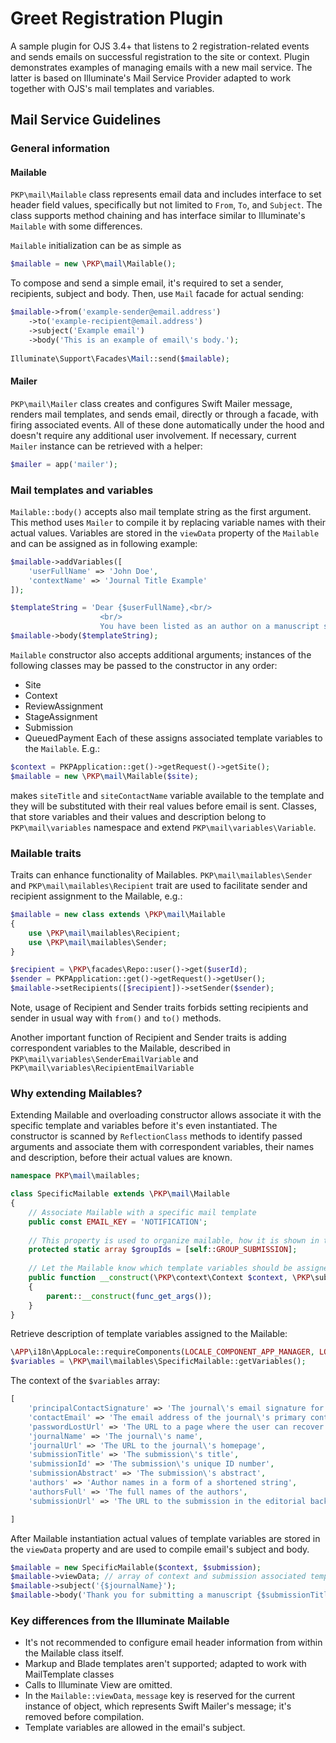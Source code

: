 # Greet Registration Plugin
A sample plugin for OJS 3.4+ that listens to 2 registration-related events and sends emails on successful registration 
to the site or context. Plugin demonstrates examples of managing emails with a new mail service. The latter is based on 
Illuminate's Mail Service Provider adapted to work together with OJS's mail templates and variables.
## Mail Service Guidelines
### General information
#### Mailable
`PKP\mail\Mailable` class represents email data and includes interface to set header field values, specifically but not limited
to `From`, `To`, and `Subject`. The class supports method chaining and has interface similar to Illuminate's `Mailable` 
with some differences. 

`Mailable` initialization can be as simple as
```php
$mailable = new \PKP\mail\Mailable();
```
To compose and send a simple email, it's required to set a sender, recipients, subject and body. Then, use `Mail`
facade for actual sending:
```php
$mailable->from('example-sender@email.address')
    ->to('example-recipient@email.address')
    ->subject('Example email')
    ->body('This is an example of email\'s body.');
    
Illuminate\Support\Facades\Mail::send($mailable);
```
#### Mailer
`PKP\mail\Mailer` class creates and configures Swift Mailer message, renders mail templates, and sends email, directly or through 
a facade, with firing associated events. All of these done automatically under the hood and doesn't require any additional 
user involvement. If necessary, current `Mailer` instance can be retrieved with a helper:
```php
$mailer = app('mailer');
```
### Mail templates and variables
`Mailable::body()` accepts also mail template string as the first argument. This method uses `Mailer` to compile it by replacing
variable names with their actual values. Variables are stored in the `viewData` property of the `Mailable` and can be assigned as in following example: 
```php
$mailable->addVariables([
    'userFullName' => 'John Doe',
    'contextName' => 'Journal Title Example'
]);  

$templateString = 'Dear {$userFullName},<br/>
                    <br/>
                    You have been listed as an author on a manuscript submission to {$contextName}.'
$mailable->body($templateString); 
```
`Mailable`  constructor also accepts additional arguments; instances of the following classes may be passed to the
constructor in any order:
* Site
* Context
* ReviewAssignment
* StageAssignment
* Submission
* QueuedPayment
Each of these assigns associated template variables to the `Mailable`. E.g.:
```php
$context = PKPApplication::get()->getRequest()->getSite();
$mailable = new \PKP\mail\Mailable($site);
```
makes `siteTitle` and `siteContactName` variable available to the template and they will be substituted with their real values
before email is sent. Classes, that store variables and their values and description belong to `PKP\mail\variables` namespace and extend 
`PKP\mail\variables\Variable`. 
### Mailable traits
Traits can enhance functionality of Mailables. `PKP\mail\mailables\Sender` and `PKP\mail\mailables\Recipient` trait are 
used to facilitate sender and recipient assignment to the Mailable, e.g.:
```php
$mailable = new class extends \PKP\mail\Mailable
{
    use \PKP\mail\mailables\Recipient;
    use \PKP\mail\mailables\Sender;
}

$recipient = \PKP\facades\Repo::user()->get($userId);
$sender = PKPApplication::get()->getRequest()->getUser();
$mailable->setRecipients([$recipient])->setSender($sender);
```
Note, usage of Recipient and Sender traits forbids setting recipients and sender in usual way with `from()` and `to()` methods.

Another important function of Recipient and Sender traits is adding correspondent variables to the Mailable, described in 
`PKP\mail\variables\SenderEmailVariable` and `PKP\mail\variables\RecipientEmailVariable`
### Why extending Mailables?
Extending Mailable and overloading constructor allows associate it with the specific template and variables before it's even
instantiated. The constructor is scanned by `ReflectionClass` methods to identify passed arguments and associate them 
with correspondent variables, their names and description, before their actual values are known. 
```php
namespace PKP\mail\mailables;

class SpecificMailable extends \PKP\mail\Mailable
{
    // Associate Mailable with a specific mail template
    public const EMAIL_KEY = 'NOTIFICATION';
    
    // This property is used to organize mailable, how it is shown in the UI 
    protected static array $groupIds = [self::GROUP_SUBMISSION];
    
    // Let the Mailable know which template variables should be assigned by passing associated objects to the constructor
    public function __construct(\PKP\context\Context $context, \PKP\submission\PKPSubmission $submission)
    {
        parent::__construct(func_get_args());
    }
}
```
Retrieve description of template variables assigned to the Mailable:
```php
\APP\i18n\AppLocale::requireComponents(LOCALE_COMPONENT_APP_MANAGER, LOCALE_COMPONENT_PKP_MANAGER);
$variables = \PKP\mail\mailables\SpecificMailable::getVariables();
```
The context of the `$variables` array:
```php
[
    'principalContactSignature' => 'The journal\'s email signature for automated emails',
    'contactEmail' => 'The email address of the journal\'s primary contact',
    'passwordLostUrl' => 'The URL to a page where the user can recover a lost password',
    'journalName' => 'The journal\'s name',
    'journalUrl' => 'The URL to the journal\'s homepage',
    'submissionTitle' => 'The submission\'s title',
    'submissionId' => 'The submission\'s unique ID number',
    'submissionAbstract' => 'The submission\'s abstract',
    'authors' => 'Author names in a form of a shortened string',
    'authorsFull' => 'The full names of the authors',
    'submissionUrl' => 'The URL to the submission in the editorial backend',

]
```
After Mailable instantiation actual values of template variables are stored in the `viewData` property and are used to 
compile email's subject and body. 
```php
$mailable = new SpecificMailable($context, $submission);
$mailable->viewData; // array of context and submission associated template variables: name => value
$mailable->subject('{$journalName}');
$mailable->body('Thank you for submitting a manuscript {$submissionTitle}'); 
```
### Key differences from the Illuminate Mailable
* It's not recommended to configure email header information from within the Mailable class itself.
* Markup and Blade templates aren't supported; adapted to work with MailTemplate classes 
* Calls to Illuminate View are omitted.
* In the `Mailable::viewData`, `message` key is reserved for the current instance of object, which represents Swift Mailer's
message; it's removed before compilation. 
* Template variables are allowed in the email's subject.






